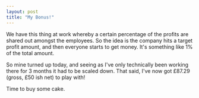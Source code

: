 ```yaml
---
layout: post
title: "My Bonus!"
---
```

We have this thing at work whereby a certain percentage of the profits are
shared out amongst the employees. So the idea is the company hits a target
profit amount, and then everyone starts to get money. It's something like 1%
of the total amount.

So mine turned up today, and seeing as I've only technically been working
there for 3 months it had to be scaled down. That said, I've now got £87.29
(gross, £50 ish net) to play with!

Time to buy some cake.
